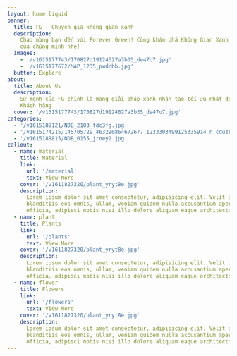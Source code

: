 ```yaml
---
layout: home.liquid
banner:
  title: FG - Chuyên gia không gian xanh
  description:
    Chào mừng bạn đến với Forever Green! Cùng khám phá Không Gian Xanh
    của chúng mình nhé!
  images:
    - '/v1615177743/170827d19124627a3b35_de47o7.jpg'
    - '/v1615177672/MAP_1235_pwdcbb.jpg'
  button: Explore
about:
  title: About Us
  description:
    Sứ mệnh của FG chính là mang giải pháp xanh nhân tạo tối ưu nhất đến
    Khách hàng
  cover: '/v1615177743/170827d19124627a3b35_de47o7.jpg'
categories:
  - '/v1615189121/NDB_2183_fdc3fg.jpg'
  - '/v1615174215/145705729_463290864672677_1233303499125335914_n_cduzk1.jpg'
  - '/v1615188815/NDB_0155_jroey2.jpg'
callout:
  - name: material
    title: Material
    link:
      url: '/material'
      text: View More
    cover: '/v1611827320/plant_yryt8e.jpg'
    description:
      Lorem ipsum dolor sit amet consectetur, adipisicing elit. Velit quaerat
      blanditiis eos omnis, ullam, veniam quidem nulla accusantium aperiam cum voluptas
      officia, adipisci nobis nisi illo dolore aliquam eaque architecto
  - name: plant
    title: Plants
    link:
      url: '/plants'
      text: View More
    cover: '/v1611827320/plant_yryt8e.jpg'
    description:
      Lorem ipsum dolor sit amet consectetur, adipisicing elit. Velit quaerat
      blanditiis eos omnis, ullam, veniam quidem nulla accusantium aperiam cum voluptas
      officia, adipisci nobis nisi illo dolore aliquam eaque architecto
  - name: flower
    title: Flowers
    link:
      url: '/flowers'
      text: View More
    cover: '/v1611827320/plant_yryt8e.jpg'
    description:
      Lorem ipsum dolor sit amet consectetur, adipisicing elit. Velit quaerat
      blanditiis eos omnis, ullam, veniam quidem nulla accusantium aperiam cum voluptas
      officia, adipisci nobis nisi illo dolore aliquam eaque architecto
---
```

